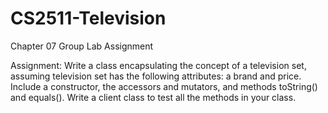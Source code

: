 # CS2511-Television
Chapter 07 Group Lab Assignment

Assignment: Write a class encapsulating the concept of a television set, assuming television set has the following attributes: a brand and price. 
Include a constructor, the accessors and mutators, and methods toString() and equals(). Write a client class to test all the methods in your class.
